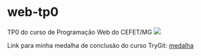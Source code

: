 # web-tp0
TP0 do curso de Programação Web do CEFET/MG
<img src="http://fegemo.github.io/cefet-web/images/medalha.png">

Link para minha medalha de conclusão do curso TryGit:
<a href="https://www.codeschool.com/users/1925852/badges/121">
 medalha
</a>

